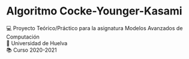 # Algoritmo Cocke-Younger-Kasami
:computer: Proyecto Teórico/Práctico para la asignatura Modelos Avanzados de Computación  
:school: Universidad de Huelva  
:books: Curso 2020-2021  
